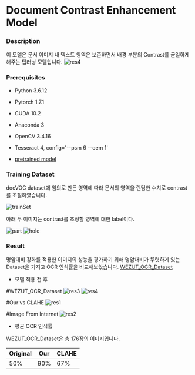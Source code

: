 # Document Contrast Enhancement Model

### Description
이 모델은 문서 이미지 내 텍스트 영역은 보존하면서 배경 부분의 Contrast를 균일하게 해주는 딥러닝 모델입니다.
![res4](https://user-images.githubusercontent.com/25381921/148644021-d5bd7b80-faca-45d4-8343-ae26a797b725.png)

### Prerequisites
 * Python 3.6.12
 * Pytorch 1.7.1
 * CUDA 10.2
 * Anaconda 3
 * OpenCV 3.4.16
 * Tesseract 4, config='--psm 6 --oem 1'

 * [pretrained model](https://drive.google.com/file/d/1R9T5n0tQ90sb8TfmkTVE0s55iXtP1ohZ/view?usp=sharing)

### Training Dataset
 docVOC dataset에 임의로 만든 영역에 따라 문서의 영역을 랜덤한 수치로 contrast를 조절하였습니다.
 
 ![trainSet](https://user-images.githubusercontent.com/25381921/148642778-734947dc-38fc-448b-afe4-6bb637b03d9f.png)

 아래 두 이미지는 contrast를 조정할 영역에 대한 label이다.
 
 ![part](https://user-images.githubusercontent.com/25381921/148642780-8226fcfd-643a-4888-815e-c937cae9bb29.png)
 ![hole](https://user-images.githubusercontent.com/25381921/148642783-8045f6ab-d6eb-4c5e-beb1-2fe5a8170892.png)

### Result
 명암대비 강화를 적용한 이미지의 성능을 평가하기 위해 명암대비가 뚜렷하게 있는 Dataset을 가지고 OCR 인식률을 비교해보았습니다.
 [WEZUT_OCR_Dataset](http://okarma.zut.edu.pl/index.php?id=dataset)

 * 모델 적용 전 후

  #WEZUT_OCR_Dataset
   ![res3](https://user-images.githubusercontent.com/25381921/148643895-cdb2239d-868a-45ce-a32e-65961ace6c53.png)
   ![res4](https://user-images.githubusercontent.com/25381921/148644021-d5bd7b80-faca-45d4-8343-ae26a797b725.png)
  
  #Our vs CLAHE
   ![res1](https://user-images.githubusercontent.com/25381921/148643388-2675c98d-c384-4d93-b2fe-855bbc70b1b9.png)
  
  #Image From Internet
   ![res2](https://user-images.githubusercontent.com/25381921/148643608-ad4629af-6881-4858-9579-34aea1fd2fc0.png)
 
 * 평균 OCR 인식률
 
  WEZUT_OCR_Dataset은 총 176장의 이미지입니다.
   
  | Original | Our | CLAHE |
  | - | - | - |
  | 50% | 90% | 67% |
